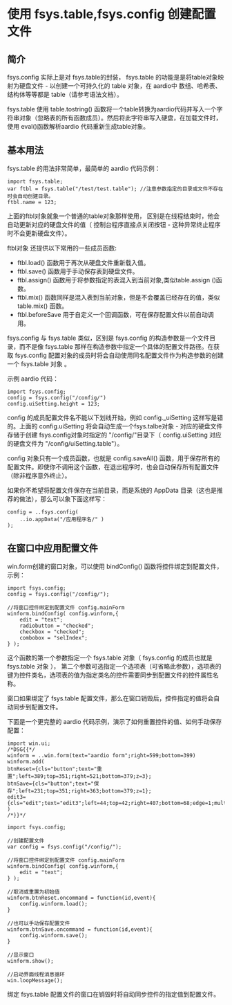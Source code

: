 
# 使用 fsys.table,fsys.config 创建配置文件 

## 简介

fsys.config 实际上是对 fsys.table的封装，
fsys.table 的功能是是将table对象映射为硬盘文件 - 以创建一个可持久化的 table 对象，在 aardio中 数组、哈希表、结构体等等都是 table（请参考语法文档）。

fsys.table 使用 table.tostring() 函数将一个table转换为aardio代码并写入一个字符串对象（忽略表的所有函数成员）。然后将此字符串写入硬盘，在加载文件时，使用 eval()函数解析aardio 代码重新生成table对象。

## 基本用法

fsys.table 的用法非常简单，最简单的 aardio 代码示例：

```aardio
import fsys.table;
var ftbl = fsys.table("/test/test.table"); //注意参数指定的目录或文件不存在时会自动创建目录。
ftbl.name = 123;
```

上面的ftbl对象就象一个普通的table对象那样使用，
区别是在线程结束时，他会自动更新对应的硬盘文件的值（ 控制台程序直接点关闭按钮 - 这种异常终止程序时不会更新硬盘文件）。

ftbl对象 还提供以下常用的一些成员函数:

- ftbl.load() 函数用于再次从硬盘文件重新载入值。
- ftbl.save() 函数用于手动保存表到硬盘文件。
- ftbl.assign() 函数用于将参数指定的表混入到当前对象,类似table.assign ()函数。
- ftbl.mix() 函数同样是混入表到当前对象，但是不会覆盖已经存在的值，类似 table.mix() 函数。
- ftbl.beforeSave 用于自定义一个回调函数，可在保存配置文件以前自动调用。

fsys.config 与 fsys.table 类似，区别是 fsys.config 的构造参数是一个文件目录，而不是像 fsys.table 那样在构造参数中指定一个具体的配置文件路径。在获取 fsys.config 配置对象的成员时将会自动使用同名配置文件作为构造参数的创建一个 fsys.table 对象 。

示例 aardio 代码：

```aardio
import fsys.config;
config = fsys.config("/config/")
config.uiSetting.height = 123;
```

config 的成员配置文件名不能以下划线开始，例如 config._uiSetting 这样写是错的。上面的 config.uiSetting 将会自动生成一个fsys.talbe对象 - 对应的硬盘文件存储于创建 fsys.config对象时指定的 "/config/"目录下（  config.uiSetting 对应的硬盘文件为 "/config/uiSetting.table"）。

config 对象只有一个成员函数，也就是 config.saveAll() 函数，用于保存所有的配置文件。即使你不调用这个函数，在退出程序时，也会自动保存所有配置文件（除非程序意外终止）。

如果你不希望将配置文件保存在当前目录，而是系统的 AppData 目录（这也是推荐的做法），那么可以象下面这样写：

```aardio
config = ..fsys.config(
    ..io.appData("/应用程序名/" )
);
```

## 在窗口中应用配置文件

win.form创建的窗口对象，可以使用 bindConfig() 函数将控件绑定到配置文件，示例：

```aardio
import fsys.config;
config = fsys.config("/config/");

//将窗口控件绑定到配置文件 config.mainForm
winform.bindConfig( config.winform,{
    edit = "text";
    radiobutton = "checked";
    checkbox = "checked";
    combobox = "selIndex";
} );
```

这个函数的第一个参数指定一个 fsys.table 对象（ fsys.config 的成员也就是 fsys.table 对象 ），
第二个参数可选指定一个选项表（可省略此参数），选项表的键为控件类名，选项表的值为指定类名的控件需要同步到配置文件的控件属性名称。

窗口如果绑定了 fsys.table 配置文件，那么在窗口销毁后，控件指定的值将会自动同步到配置文件。


下面是一个更完整的 aardio 代码示例，演示了如何重置控件的值、如何手动保存配置：


```aardio
import win.ui;
/*DSG{{*/
winform = ..win.form(text="aardio form";right=599;bottom=399)
winform.add(
btnReset={cls="button";text="重置";left=389;top=351;right=521;bottom=379;z=3};
btnSave={cls="button";text="保存";left=231;top=351;right=363;bottom=379;z=1};
edit3={cls="edit";text="edit3";left=44;top=42;right=407;bottom=68;edge=1;multiline=1;z=2}
)
/*}}*/

import fsys.config;

//创建配置文件
var config = fsys.config("/config/");

//将窗口控件绑定到配置文件 config.mainForm
winform.bindConfig( config.winform,{
    edit = "text";
} );

//取消或重置为初始值
winform.btnReset.oncommand = function(id,event){ 
    config.winform.load();
}

//也可以手动保存配置文件
winform.btnSave.oncommand = function(id,event){
    config.winform.save();
}

//显示窗口
winform.show();

//启动界面线程消息循环
win.loopMessage();
```

绑定 fsys.table 配置文件的窗口在销毁时将自动同步控件的指定值到配置文件。

